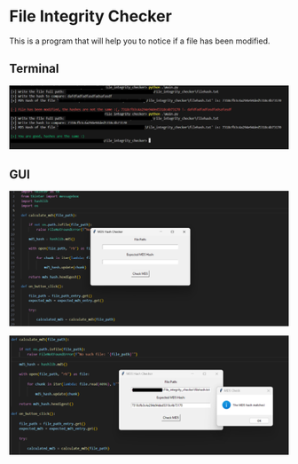 # File Integrity Checker
This is a program that will help you to notice if a file has been modified.

## Terminal

![](/images/file-integrity-checker-terminal.png)


## GUI
![](/images/file-integrity-cheker-gui.png)

![](/images/file-integrity-checker-terminal-2.png)

